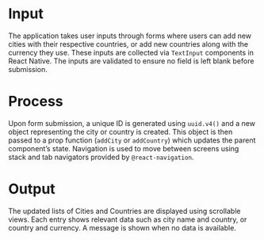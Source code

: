 # Input

The application takes user inputs through forms where users can add new cities with their respective countries, or add new countries along with the currency they use. These inputs are collected via `TextInput` components in React Native. The inputs are validated to ensure no field is left blank before submission.

# Process

Upon form submission, a unique ID is generated using `uuid.v4()` and a new object representing the city or country is created. This object is then passed to a prop function (`addCity` or `addCountry`) which updates the parent component’s state. Navigation is used to move between screens using stack and tab navigators provided by `@react-navigation`.

# Output

The updated lists of Cities and Countries are displayed using scrollable views. Each entry shows relevant data such as city name and country, or country and currency. A message is shown when no data is available.



